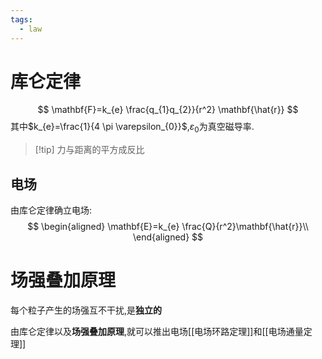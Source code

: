 ```yaml
---
tags:
  - law
---
```


# 库仑定律
$$
\mathbf{F}=k_{e} \frac{q_{1}q_{2}}{r^2} \mathbf{\hat{r}}
$$
其中$k_{e}=\frac{1}{4 \pi \varepsilon_{0}}$,$\varepsilon_{0}$为真空磁导率.
>[!tip] 力与距离的平方成反比

## 电场
由库仑定律确立电场:
$$
\begin{aligned}
\mathbf{E}=k_{e} \frac{Q}{r^2}\mathbf{\hat{r}}\\
\end{aligned}
$$
# 场强叠加原理
每个粒子产生的场强互不干扰,是**独立的**

由库仑定律以及**场强叠加原理**,就可以推出电场[[电场环路定理]]和[[电场通量定理]]
